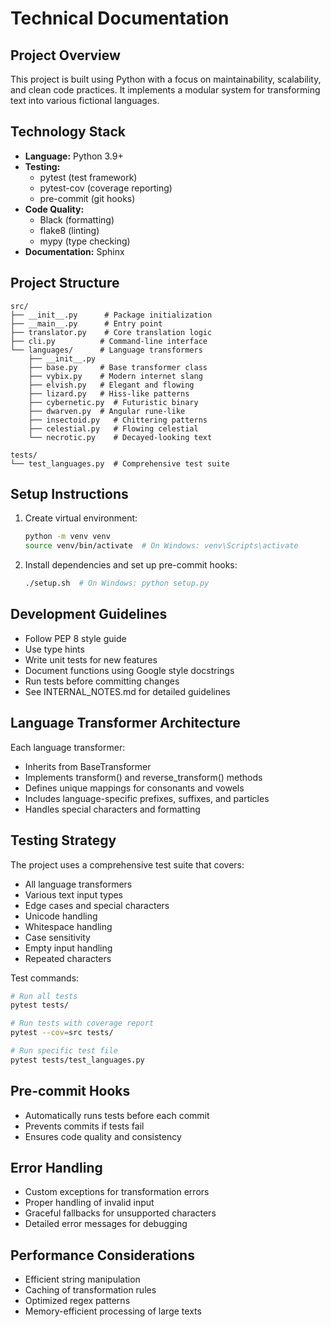 # Technical Documentation

## Project Overview
This project is built using Python with a focus on maintainability, scalability, and clean code practices. It implements a modular system for transforming text into various fictional languages.

## Technology Stack
- **Language:** Python 3.9+
- **Testing:** 
  - pytest (test framework)
  - pytest-cov (coverage reporting)
  - pre-commit (git hooks)
- **Code Quality:** 
  - Black (formatting)
  - flake8 (linting)
  - mypy (type checking)
- **Documentation:** Sphinx

## Project Structure
```
src/
├── __init__.py      # Package initialization
├── __main__.py      # Entry point
├── translator.py    # Core translation logic
├── cli.py          # Command-line interface
└── languages/      # Language transformers
    ├── __init__.py
    ├── base.py     # Base transformer class
    ├── vybix.py    # Modern internet slang
    ├── elvish.py   # Elegant and flowing
    ├── lizard.py   # Hiss-like patterns
    ├── cybernetic.py  # Futuristic binary
    ├── dwarven.py  # Angular rune-like
    ├── insectoid.py   # Chittering patterns
    ├── celestial.py   # Flowing celestial
    └── necrotic.py    # Decayed-looking text

tests/
└── test_languages.py  # Comprehensive test suite
```

## Setup Instructions
1. Create virtual environment:
   ```bash
   python -m venv venv
   source venv/bin/activate  # On Windows: venv\Scripts\activate
   ```
2. Install dependencies and set up pre-commit hooks:
   ```bash
   ./setup.sh  # On Windows: python setup.py
   ```

## Development Guidelines
- Follow PEP 8 style guide
- Use type hints
- Write unit tests for new features
- Document functions using Google style docstrings
- Run tests before committing changes
- See INTERNAL_NOTES.md for detailed guidelines

## Language Transformer Architecture
Each language transformer:
- Inherits from BaseTransformer
- Implements transform() and reverse_transform() methods
- Defines unique mappings for consonants and vowels
- Includes language-specific prefixes, suffixes, and particles
- Handles special characters and formatting

## Testing Strategy
The project uses a comprehensive test suite that covers:
- All language transformers
- Various text input types
- Edge cases and special characters
- Unicode handling
- Whitespace handling
- Case sensitivity
- Empty input handling
- Repeated characters

Test commands:
```bash
# Run all tests
pytest tests/

# Run tests with coverage report
pytest --cov=src tests/

# Run specific test file
pytest tests/test_languages.py
```

## Pre-commit Hooks
- Automatically runs tests before each commit
- Prevents commits if tests fail
- Ensures code quality and consistency

## Error Handling
- Custom exceptions for transformation errors
- Proper handling of invalid input
- Graceful fallbacks for unsupported characters
- Detailed error messages for debugging

## Performance Considerations
- Efficient string manipulation
- Caching of transformation rules
- Optimized regex patterns
- Memory-efficient processing of large texts 